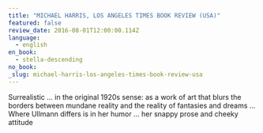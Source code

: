 ```yaml
---
title: "MICHAEL HARRIS, LOS ANGELES TIMES BOOK REVIEW (USA)"
featured: false
review_date: 2016-08-01T12:00:00.114Z
language:
  - english
en_book:
  - stella-descending
no_book:
_slug: michael-harris-los-angeles-times-book-review-usa
---
```


Surrealistic … in the original 1920s sense: as a work of art that blurs the borders between mundane reality and the reality of fantasies and dreams … Where Ullmann differs is in her humor … her snappy prose and cheeky attitude

